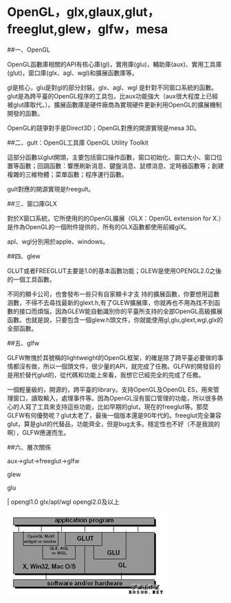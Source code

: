 # OpenGL，glx,glaux,glut，freeglut,glew，glfw，mesa


##一、OpenGL

OpenGL函數庫相關的API有核心庫(gl)，實用庫(glu)，輔助庫(aux)、實用工具庫(glut)，窗口庫(glx、agl、wgl)和擴展函數庫等。

gl是核心，glu是對gl的部分封裝。glx、agl、wgl 是針對不同窗口系統的函數。glut是為跨平臺的OpenGL程序的工具包，比aux功能強大（aux很大程度上已經被glut庫取代。）。擴展函數庫是硬件廠商為實現硬件更新利用OpenGL的擴展機制開發的函數。

OpenGL的競爭對手是Direct3D；OpenGL對應的開源實現是mesa 3D。


##二、gult：OpenGL工具庫 OpenGL Utility Toolkit

這部分函數以glut開頭，主要包括窗口操作函數，窗口初始化、窗口大小、窗口位置等函數；回調函數：響應刷新消息、鍵盤消息、鼠標消息、定時器函數等；創建複雜的三維物體；菜單函數；程序運行函數。

gult對應的開源實現是freegult。

##三、窗口庫GLX

對於X窗口系統，它所使用的的OpenGL擴展（GLX：OpenGL extension for X.）是作為OpenGL的一個附件提供的，所有的GLX函數都使用前綴glX。

apl、wgl分別用於apple、windows。

##四、glew

GLUT或者FREEGLUT主要是1.0的基本函數功能；GLEW是使用OPENGL2.0之後的一個工具函數。

不同的顯卡公司，也會發布一些只有自家顯卡才支 持的擴展函數，你要想用這數涵數，不得不去尋找最新的glext.h,有了GLEW擴展庫，你就再也不用為找不到函數的接口而煩惱，因為GLEW能自動識別你的平臺所支持的全部OpenGL高級擴展函數。也就是說，只要包含一個glew.h頭文件，你就能使用gl,glu,glext,wgl,glx的全部函數。

##五、glfw

GLFW無愧於其號稱的lightweight的OpenGL框架，的確是除了跨平臺必要做的事情都沒有做，所以一個頭文件，很少量的API，就完成了任務。GLFW的開發目的是用於替代glut的，從代碼和功能上來看，我想它已經完全的完成了任務。

一個輕量級的，開源的，跨平臺的library。支持OpenGL及OpenGL ES，用來管理窗口，讀取輸入，處理事件等。因為OpenGL沒有窗口管理的功能，所以很多熱心的人寫了工具來支持這些功能，比如早期的glut，現在的freeglut等。那麼GLFW有何優勢呢？glut太老了，最後一個版本還是90年代的。freeglut完全兼容glut，算是glut的代替品，功能齊全，但是bug太多。穩定性也不好（不是我說的啊），GLFW應運而生。

##六、層次關係

aux->glut->freeglut->glfw

glew

glu 

|
opengl1.0 glx/apl/wgl opengl2.0及以上

![](./images/20150117134719759)